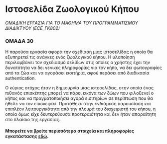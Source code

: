 # Ιστοσελίδα Ζωολογικού Κήπου

*ΟΜΑΔΙΚΗ ΕΡΓΑΣΙΑ ΓΙΑ ΤΟ ΜΑΘΗΜΑ ΤΟΥ ΠΡΟΓΡΑΜΜΑΤΙΣΜΟΥ ΔΙΑΔΙΚΤΥΟΥ (ECE_ΓΚ802)*

### ΟΜΑΔΑ 30


Η παρούσα εργασία αφορά την σχεδίαση μιας ιστοσελίδας η οποία θα εξυπηρετεί τις ανάγκες ενός ζωολογικού κήπου. Η υλοποίηση περιλαμβάνει τον σχεδιασμό σελίδων στις οποίες ο χρήστης έχει την δυνατότητα να δει γενικές πληροφορίες για τον κήπο, να δει φωτογραφίες από τα ζώα και να αγοράσει εισιτήρια, αφού περάσει από διαδικασία authentication.

Ο κύριος στόχος ήταν η δημιουργία μιας ιστοσελίδας, στην οποία ένας πιθανός επισκέπτης μπορεί να πάρει εικόνα των ζώων που φιλοξενεί ο κήπος και να πραγματοποιήσει αγορά εισιτηρίων σε περίπτωση που θα ήθελε να τον επισκεφτεί. Προτάθηκε στην ενδιάμεση παρουσίαση και επιπλέον λειτουργικότητα από την πλευρά του διαχειριστή του κήπου, η οποία όμως είχε δευτερεύουσα προτεραιότητα και δεν ήταν απαραίτητη στο πλαίσιο της εργασίας.

#### Μπορείτε να βρείτε περισσότερα στοιχεία και πληροφορίες εγκατάστασης [εδώ](docs/report.pdf).
